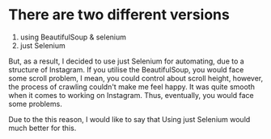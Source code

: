 # There are two different versions
1) using BeautifulSoup & selenium 
2) just Selenium 

But, as a result, I decided to use just Selenium for automating, 
due to a structure of Instagram. 
If you utilise the BeautifulSoup, you would face some scroll problem, I mean, you could control about scroll height, 
however, the process of crawling couldn't make me feel happy. It was quite smooth when it comes to working on Instagram.
Thus, eventually, you would face some problems.

Due to the this reason, I would like to say that Using just Selenium would much better for this. 


